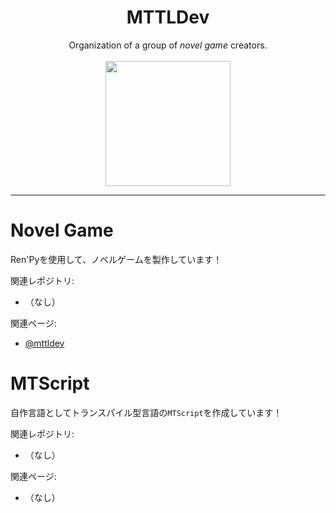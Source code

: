 <div align="center">
    <h1>MTTLDev</h1>
    <div>Organization of a group of <i>novel game</i> creators.</div><br>
    <div><img src="https://avatars.githubusercontent.com/u/129675064" width="200"></div>
</div>
<hr>

# Novel Game
Ren'Pyを使用して、ノベルゲームを製作しています！

関連レポジトリ:
  - （なし）

関連ページ:
  - [@mttldev](https://github.com/mttldev)

# MTScript
自作言語としてトランスパイル型言語の`MTScript`を作成しています！

関連レポジトリ:
  - （なし）

関連ページ:
  - （なし）
